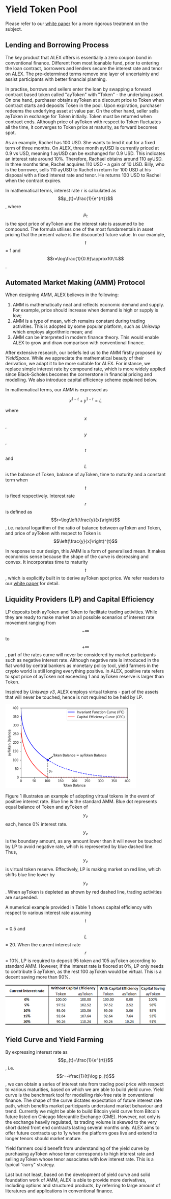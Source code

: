 # Yield Token Pool

Please refer to our [white paper](../whitepaper/automated-market-making-of-alex.md) for a more rigorous treatment on the subject.

## Lending and Borrowing Process

The key product that ALEX offers is essentially a zero coupon bond in conventional finance. Different from most loanable fund, prior to entering the loan contract, borrowers and lenders secure the interest rate and tenor on ALEX. The pre-determined terms remove one layer of uncertainty and assist participants with better financial planning.

In practise, borrows and sellers enter the loan by swapping a forward contract based token called "ayToken" with "Token" - the underlying asset. On one hand, purchaser obtains ayToken at a discount price to Token when contract starts and deposits Token in the pool. Upon expiration, purchaser redeems the underlying asset at value par. On the other hand, seller sells ayToken in exchange for Token initially. Token must be returned when contract ends. Although price of ayToken with respect to Token fluctuates all the time, it converges to Token price at maturity, as forward becomes spot.

As an example, Rachel has 100 USD. She wants to lend it out for a fixed term of three months. On ALEX, three month ayUSD is currently priced at 0.9 vs USD, meaning 1 ayUSD can be exchanged for 0.9 USD. This indicates an interest rate around 10%. Therefore, Rachael obtains around 110 ayUSD. In three months time, Rachel acquires 110 USD - a gain of 10 USD. Billy, who is the borrower, sells 110 ayUSD to Rachel in return for 100 USD at his disposal with a fixed interest rate and tenor. He returns 100 USD to Rachel when the contract expires.

In mathematical terms, interest rate r is calculated as $$p_{t}=\frac{1}{e^{rt}}$$, where $$p_{t}$$ is the spot price of ayToken and the interest rate is assumed to be compound. The formula utilises one of the most fundamentals in asset pricing that the present value is the discounted future value. In our example, $$t$$= 1 and $$r=\log\frac{1}{0.9}\approx10\%$$.

## Automated Market Making \(AMM\) Protocol

When designing AMM, ALEX believes in the following:

1. AMM is mathematically neat and reflects economic demand and supply. For example, price should increase when demand is high or supply is low; 
2. AMM is a type of mean, which remains constant during trading activities. This is adopted by some popular platform, such as _Uniswap_ which employs algorithmic mean; and 
3. AMM can be interpreted in modern finance theory. This would enable ALEX to grow and draw comparison with conventional finance.

After extensive research, our beliefs led us to the AMM firstly proposed by _YieldSpace_. While we appreciate the mathematical beauty of their derivation, we adapt it to be more suitable for ALEX. For instance, we replace simple interest rate by compound rate, which is more widely applied since Black-Scholes becomes the cornerstone in financial pricing and modelling. We also introduce capital efficiency scheme explained below.

In mathematical terms, our AMM is expressed as

$$
x^{1-t}+y^{1-t}=L
$$

where $$x$$, $$y$$, $$t$$ and $$L$$ is the balance of Token, balance of ayToken, time to maturity and a constant term when $$t$$ is fixed respectively. Interest rate $$r$$ is defined as $$r=\log\left(\frac{y}{x}\right)$$, i.e. natural logarithm of the ratio of balance between ayToken and Token, and price of ayToken with respect to Token is $$\left(\frac{y}{x}\right)^{t}$$

In response to our design, this AMM is a form of generalised mean. It makes economics sense because the shape of the curve is decreasing and convex. It incorporates time to maturity $$t$$, which is explicitly built in to derive ayToken spot price. We refer readers to our [white paper](../whitepaper/automated-market-making-of-alex.md) for detail.

## Liquidity Providers \(LP\) and Capital Efficiency

LP deposits both ayToken and Token to facilitate trading activities. While they are ready to make market on all possible scenarios of interest rate movement ranging from $$-\infty$$ to $$+\infty$$, part of the rates curve will never be considered by market participants such as negative interest rate. Although negative rate is introduced in the fiat world by central bankers as monetary policy tool, yield farmers in the crypto world is still longing everything positive. In ALEX, positive rate refers to spot price of ayToken not exceeding 1 and ayToken reserve is larger than Token.

Inspired by _Uniswap v3_, ALEX employs virtual tokens - part of the assets that will never be touched, hence is not required to be held by LP.

![Figure 1](../.gitbook/assets/cecjing.png)

Figure 1 illustrates an example of adopting virtual tokens in the event of positive interest rate. Blue line is the standard AMM. Blue dot represents equal balance of Token and ayToken of $$y_{v}$$ each, hence 0% interest rate. $$y_{v}$$ is the boundary amount, as any amount lower than it will never be touched by LP to avoid negative rate, which is represented by blue dashed line. Thus, $$y_{v}$$ is virtual token reserve. Effectively, LP is making market on red line, which shifts blue line lower by $$y_{v}$$. When ayToken is depleted as shown by red dashed line, trading activities are suspended.

A numerical example provided in Table 1 shows capital efficiency with respect to various interest rate assuming $$t$$= 0.5 and $$L$$= 20.  When the current interest rate$$r$$= 10%, LP is required to deposit 95 token and 105 ayToken according to standard AMM. However, if the interest rate is floored at 0%, LP only needs to contribute 5 ayToken, as the rest 100 ayToken would be virtual. This is a decent saving more than 90%.

![Table 1: Capital Efficiency when Interest Rate is Floored at 0](../.gitbook/assets/cectable3.png)

## Yield Curve and Yield Farming

By expressing interest rate as $$p_{t}=\frac{1}{e^{rt}}$$, i.e. $$r=-\frac{1}{t}\log p_{t}$$, we can obtain a series of interest rate from trading pool price with respect to various maturities, based on which we are able to build yield curve. Yield curve is the benchmark tool for modelling risk-free rate in conventional finance. The shape of the curve dictates expectation of future interest rate path, which benefits market participants understand market behaviour and trend. Currently we might be able to build Bitcoin yield curve from Bitcoin future listed on Chicago Mercantile Exchange \(CME\). However, not only is the exchange heavily regulated, its trading volume is skewed to the very short dated front end contracts lasting several months only. ALEX aims to offer future contracts up to 1y when the platform goes live and extend to longer tenors should market mature.

Yield farmers could benefit from understanding of the yield curve by purchasing ayToken whose tenor corresponds to high interest rate and selling ayToken whose tenor associates with low interest rate. This is a typical “carry" strategy.

Last but not least, based on the development of yield curve and solid foundation work of AMM, ALEX is able to provide more derivatives, including options and structured products, by referring to large amount of literatures and applications in conventional finance.

